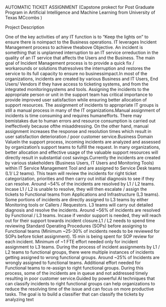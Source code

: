 AUTOMATIC TICKET ASSIGNMENT (Capstone prokect for Post Graduate  Program in Artificial Intelligence and Machine Learning from University of Texas MCcombs )

Project Description

One of the key activities of any IT function is to “Keep the lights on” to ensure there is noimpact to the Business operations. IT leverages Incident Management process to achieve theabove Objective. An incident is something that is unplanned interruption to an IT service orreduction in the quality of an IT service that affects the Users and the Business. The main goal of Incident Management process is to provide a quick fix / workarounds or solutions thatresolves the interruption and restores the service to its full capacity to ensure no businessimpact.In most of the organizations, incidents are created by various Business and IT Users, End Users/ Vendors if they have access to ticketing systems, and from the integrated monitoringsystems and tools. Assigning the incidents to the appropriate person or unit in the support team has critical importance to provide improved user satisfaction while ensuring better allocation of support resources. The assignment of incidents to appropriate IT groups is still a manual process in many of the IT organizations.Manual assignment of incidents is time consuming and requires humanefforts. There may bemistakes due to human errors and resource consumption is carried out ineffectively because ofthe misaddressing. On the other hand, manual assignment increases the response and resolution times which result in user satisfaction deterioration / poor customer service.Business Domain ValueIn the support process, incoming incidents are analyzed and assessed by organization’s support teams to fulfill the request. In many organizations, better allocation and effective usage of the valuable support resources will directly result in substantial cost savings.Currently the incidents are created by various stakeholders (Business Users, IT Users and Monitoring Tools) within IT Service Management Tool and are assigned to Service Desk teams (L1/ L2 teams). This team will review the incidents for right ticket categorization, priorities and then carry out initial diagnosis to see if they can resolve. Around ~54% of the incidents are resolved by L1 / L2 teams. Incase L1 / L2 is unable to resolve, they will then escalate / assign the tickets to Functional teams from Applications and Infrastructure (L3 teams). Some portions of incidents are directly assigned to L3 teams by either Monitoring tools or Callers / Requestors. L3 teams will carry out detailed diagnosis and resolve the incidents. Around ~56% of incidents are resolved by Functional / L3 teams. Incase if vendor support is needed, they will reach out for their support towards incident closure.L1 / L2 needs to spend time reviewing Standard Operating Procedures (SOPs) before assigning to Functional teams (Minimum ~25-30% of incidents needs to be reviewed for SOPs before ticket assignment). 15 min is being spent for SOP review for each incident. Minimum of ~1 FTE effort needed only for incident assignment to L3 teams.
During the process of incident assignments by L1 / L2 teams to functional groups, there were multiple instances of incidents getting assigned to wrong functional groups. Around ~25% of Incidents are wrongly assigned to functional teams. Additional effort needed for Functional teams to re-assign to right functional groups. During this process, some of the incidents are in queue and not addressed timely resulting in poor customer service.Guided by powerful AI techniques that can classify incidents to right functional groups can help organizations to reduce the resolving time of the issue and can focus on more productive tasks.
The goal is to build a classifier that can classify the tickets by analyzing text
